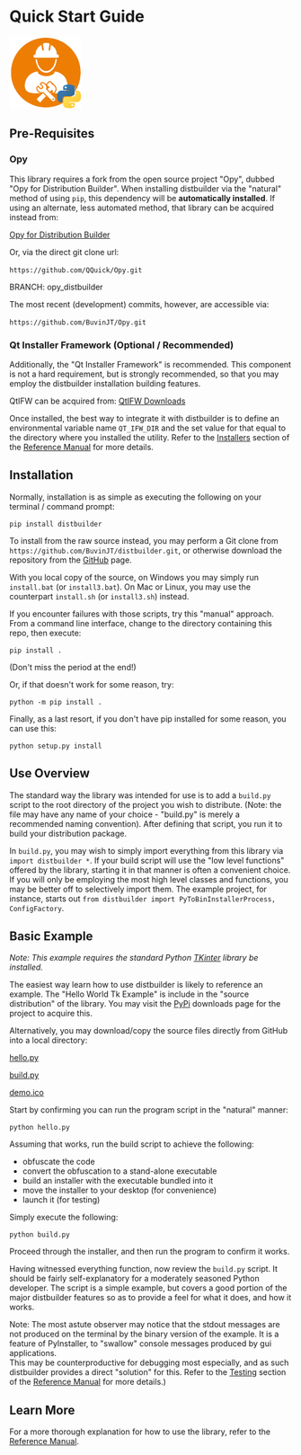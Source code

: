 # Quick Start Guide
![distbuilder logo](https://raw.githubusercontent.com/BuvinJT/distbuilder/master/docs/distbuilder128.png)

## Pre-Requisites

### Opy

This library requires a fork from the open source project 
"Opy", dubbed "Opy for Distribution Builder". When installing 
distbuilder via the "natural" method of using `pip`, this 
dependency will be **automatically installed**. If using an 
alternate, less automated method, that library can be 
acquired instead from: 

[Opy for Distribution Builder](https://github.com/QQuick/Opy/tree/opy_distbuilder)  

Or, via the direct git clone url:

`https://github.com/QQuick/Opy.git`
	
BRANCH: opy_distbuilder
	
The most recent (development) commits, however, are 
accessible via:   

`https://github.com/BuvinJT/Opy.git`		

### Qt Installer Framework (Optional / Recommended) 

Additionally, the "Qt Installer Framework"
is recommended.  This component is not a hard
requirement, but is strongly recommended, so 
that you may employ the distbuilder installation
building features.

QtIFW can be acquired from: [QtIFW Downloads](http://download.qt.io/official_releases/qt-installer-framework)

Once installed, the best way to integrate it 
with distbuilder is to define an environmental
variable name `QT_IFW_DIR` and the set value
for that equal to the directory where you 
installed the utility. Refer to the 
[Installers](Reference.md#installers) section of 
the [Reference Manual](Reference.md#installers) for 
more details. 
      
## Installation 

Normally, installation is as simple as executing the following 
on your terminal / command prompt: 

	pip install distbuilder

To install from the raw source instead, you may perform a 
Git clone from `https://github.com/BuvinJT/distbuilder.git`, 
or otherwise download the repository from the 
[GitHub](https://github.com/BuvinJT/distbuilder) page.


With you local copy of the source, on Windows you may 
simply run `install.bat` (or `install3.bat`). 
On Mac or Linux, you may use the counterpart `install.sh` 
(or `install3.sh`) instead.

If you encounter failures with those scripts, try
this "manual" approach. From a command line interface, 
change to the directory containing this repo, then execute:

	pip install .    

(Don't miss the period at the end!)

Or, if that doesn't work for some reason, try:

	python -m pip install .

Finally, as a last resort, if you don't have pip 
installed for some reason, you can use this:

	python setup.py install


## Use Overview

The standard way the library was intended for use is to
add a `build.py` script to the root directory of the
project you wish to distribute. (Note: the file may have 
any name of your choice - "build.py" is merely a 
recommended naming convention).  After defining that 
script, you run it to build your distribution package. 

In `build.py`, you may wish to simply import everything 
from this library via `import distbuilder *`.  If 
your build script will use the "low level functions" offered 
by the library, starting it in that manner is often a 
convenient choice.  If you will only be employing the 
most high level classes and functions, you may be better 
off to selectively import them.  The example project, 
for instance, starts out
`from distbuilder import PyToBinInstallerProcess, ConfigFactory`.      

## Basic Example

*Note: This example requires the standard Python [TKinter](https://tkdocs.com/tutorial/install.html) 
library	be installed.*

The easiest way learn how to use distbuilder is likely 
to reference an example.  The "Hello World Tk Example" 
is include in the "source distribution" of the library.
You may visit the [PyPi](https://pypi.org/project/distbuilder/#files) 
downloads page for the project to acquire this.

Alternatively, you may download/copy the source files directly from GitHub into a local directory:   

[hello.py](https://raw.githubusercontent.com/BuvinJT/distbuilder/master/examples/hello_world_tk/hello.py)

[build.py](https://raw.githubusercontent.com/BuvinJT/distbuilder/master/examples/hello_world_tk/build.py)

[demo.ico](https://raw.githubusercontent.com/BuvinJT/distbuilder/master/examples/hello_world_tk/demo.ico)

Start by confirming you can run the program 
script in the "natural" manner:

	python hello.py

Assuming that works, run the build script to achieve the following:

- obfuscate the code
- convert the obfuscation to a stand-alone executable
- build an installer with the executable bundled into it
- move the installer to your desktop (for convenience)
- launch it (for testing)
 
Simply execute the following:

	python build.py
	
Proceed through the installer, and then run the program	
to confirm it works.  

Having witnessed everything function, now review the 
`build.py` script.  It should be fairly
self-explanatory for a moderately seasoned Python 
developer.  The script is a simple example, but 
covers a good portion of the major distbuilder 
features so as to provide a feel for what it does, 
and how it works.

Note: The most astute observer may notice 
that the stdout messages are not produced on the terminal
by the binary version of the example. It is a feature of PyInstaller, 
to "swallow" console messages produced by gui applications.  
This may be counterproductive for debugging most especially, 
and as such distbuilder provides a direct "solution" for this. 
Refer to the [Testing](Reference.md#testing) section of 
the [Reference Manual](Reference.md#installers) for 
more details.)    

## Learn More  

For a more thorough explanation for how to use
the library, refer to the [Reference Manual](Reference.md).
